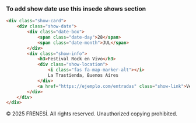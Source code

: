 ### To add show date use this insede shows section
```html
<div class="show-card">
    <div class="show-date">
        <div class="date-box">
            <span class="date-day">28</span>
            <span class="date-month">JUL</span>
        </div>
        <div class="show-info">
            <h3>Festival Rock en Vivo</h3>
            <div class="show-location">
                <i class="fas fa-map-marker-alt"></i>
                La Trastienda, Buenos Aires
            </div>
            <a href="https://ejemplo.com/entradas" class="show-link">Ver entradas →</a>
        </div>
    </div>
</div>
```

© 2025 FRENESÍ. All rights reserved. Unauthorized copying prohibited.
